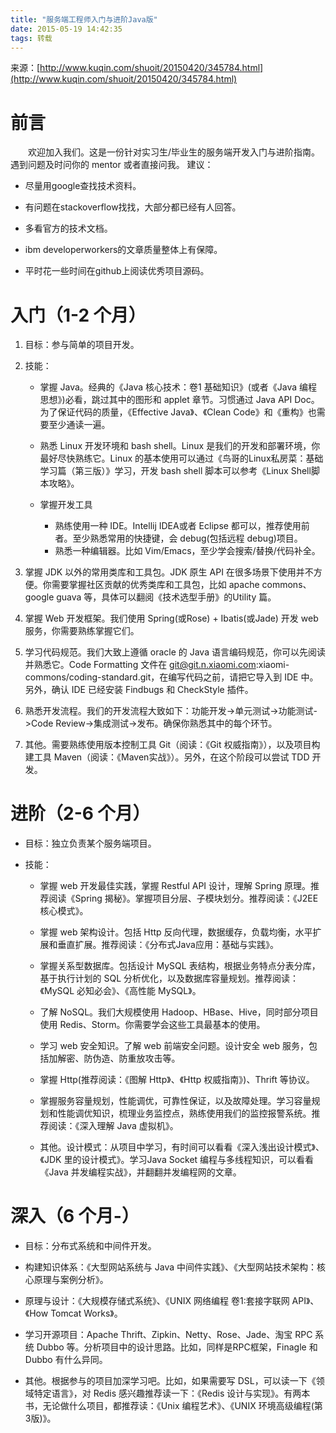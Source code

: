 ```yaml
---
title: "服务端工程师入门与进阶Java版"
date: 2015-05-19 14:42:35
tags: 转载
---
```

来源：[http://www.kuqin.com/shuoit/20150420/345784.html](http://www.kuqin.com/shuoit/20150420/345784.html)

前言
====

　　欢迎加入我们。这是一份针对实习生/毕业生的服务端开发入门与进阶指南。遇到问题及时问你的 
mentor 或者直接问我。 建议：

* 尽量用google查找技术资料。

* 有问题在stackoverflow找找，大部分都已经有人回答。

* 多看官方的技术文档。

* ibm developerworkers的文章质量整体上有保障。

* 平时花一些时间在github上阅读优秀项目源码。
<!--more-->
入门（1-2 个月）
==============

1. 目标：参与简单的项目开发。

2. 技能：
	
	* 掌握 Java。经典的《Java 核心技术：卷1 基础知识》(或者《Java 编程思想》)必看，跳过其中的图形和 applet 章节。习惯通过 Java API Doc。为了保证代码的质量，《Effective Java》、《Clean Code》和《重构》也需要至少通读一遍。
	
	* 熟悉 Linux 开发环境和 bash shell。Linux 是我们的开发和部署环境，你最好尽快熟练它。Linux 的基本使用可以通过《鸟哥的Linux私房菜：基础学习篇（第三版）》学习，开发 bash shell 脚本可以参考《Linux Shell脚本攻略》。
	
	* 掌握开发工具
		* 熟练使用一种 IDE。Intellij IDEA或者 Eclipse 都可以，推荐使用前者。至少熟悉常用的快捷键，会 debug(包括远程 debug)项目。
		* 熟悉一种编辑器。比如 Vim/Emacs，至少学会搜索/替换/代码补全。

3. 掌握 JDK 以外的常用类库和工具包。JDK 原生 API 在很多场景下使用并不方便。你需要掌握社区贡献的优秀类库和工具包，比如 apache commons、google guava 等，具体可以翻阅《技术选型手册》的Utility 篇。

4. 掌握 Web 开发框架。我们使用 Spring(或Rose) + Ibatis(或Jade) 开发 web 服务，你需要熟练掌握它们。

5. 学习代码规范。我们大致上遵循 oracle 的 Java 语言编码规范，你可以先阅读并熟悉它。Code Formatting 文件在 git@git.n.xiaomi.com:xiaomi-commons/coding-standard.git，在编写代码之前，请把它导入到 IDE 中。另外，确认 IDE 已经安装 Findbugs 和 CheckStyle 插件。

6. 熟悉开发流程。我们的开发流程大致如下：功能开发->单元测试->功能测试->Code Review->集成测试->发布。确保你熟悉其中的每个环节。

7. 其他。需要熟练使用版本控制工具 Git（阅读：《Git 权威指南》），以及项目构建工具 Maven（阅读：《Maven实战》）。另外，在这个阶段可以尝试 TDD 开发。

进阶（2-6 个月）
==============

* 目标：独立负责某个服务端项目。

* 技能：
	
	* 掌握 web 开发最佳实践，掌握 Restful API 设计，理解 Spring 原理。推荐阅读《Spring 揭秘》。掌握项目分层、子模块划分。推荐阅读：《J2EE 核心模式》。
	
	* 掌握 web 架构设计。包括 Http 反向代理，数据缓存，负载均衡，水平扩展和垂直扩展。推荐阅读：《分布式Java应用：基础与实践》。
	
	* 掌握关系型数据库。包括设计 MySQL 表结构，根据业务特点分表分库，基于执行计划的 SQL 分析优化，以及数据库容量规划。推荐阅读：《MySQL 必知必会》、《高性能 MySQL》。
	
	* 了解 NoSQL。我们大规模使用 Hadoop、HBase、Hive，同时部分项目使用 Redis、Storm。你需要学会这些工具最基本的使用。
	
	* 学习 web 安全知识。了解 web 前端安全问题。设计安全 web 服务，包括加解密、防伪造、防重放攻击等。
	
	* 掌握 Http(推荐阅读：《图解 Http》、《Http 权威指南》)、Thrift 等协议。
	
	* 掌握服务容量规划，性能调优，可靠性保证，以及故障处理。学习容量规划和性能调优知识，梳理业务监控点，熟练使用我们的监控报警系统。推荐阅读：《深入理解 Java 虚拟机》。
	
	* 其他。设计模式：从项目中学习，有时间可以看看《深入浅出设计模式》、《JDK 里的设计模式》。学习Java Socket 编程与多线程知识，可以看看《Java 并发编程实战》，并翻翻并发编程网的文章。

深入（6 个月-）
=============
	
* 目标：分布式系统和中间件开发。

* 构建知识体系：《大型网站系统与 Java 中间件实践》、《大型网站技术架构：核心原理与案例分析》。

* 原理与设计：《大规模存储式系统》、《UNIX 网络编程 卷1:套接字联网 API》、《How Tomcat Works》。

* 学习开源项目：Apache Thrift、Zipkin、Netty、Rose、Jade、淘宝 RPC 系统 Dubbo 等。分析项目中的设计思路。比如，同样是RPC框架，Finagle 和 Dubbo 有什么异同。

* 其他。根据参与的项目加深学习吧。比如，如果需要写 DSL，可以读一下《领域特定语言》，对 Redis 感兴趣推荐读一下：《Redis 设计与实现》。有两本书，无论做什么项目，都推荐读：《Unix 编程艺术》、《UNIX 环境高级编程(第3版)》。